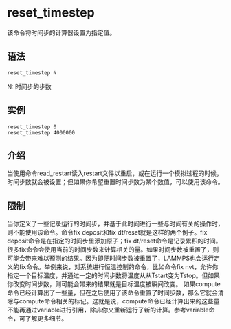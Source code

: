 # reset_timestep

该命令将时间步的计算器设置为指定值。

## 语法
```
reset_timestep N
```
N: 时间步的步数

## 实例
```
reset_timestep 0
reset_timestep 4000000 
```

## 介绍

当使用命令read_restart读入restart文件以重启，或在运行一个模拟过程的时候，时间步数就会被设置；但如果你希望重置时间步数为某个数值，可以使用该命令。

## 限制

当你定义了一些记录运行的时间步，并基于此时间进行一些与时间有关的操作时，则不能使用该命令。命令fix deposit和fix dt/reset就是这样的两个例子。fix deposit命令是在指定的时间步里添加原子；fix dt/reset命令是记录累积的时间。
很多fix命令会使用当前的时间步数来计算相关的量。如果时间步数被重置了，则可能会带来难以预测的结果。因为即便时间步数被重置了，LAMMPS也会运行定义的fix命令。举例来说，对系统进行恒温控制的命令，比如命令fix nvt，允许你指定一个目标温度，并通过一定的时间步数将温度从从Tstart变为Tstop。但如果你改变时间步数，则可能会带来的结果就是目标温度被瞬间改变。
如果compute命令已经计算出了一些量，但在之后使用了该命令重置了时间步数，那么它就会清除与compute命令相关的标记。这就是说，compute命令已经计算出来的这些量不能再通过variable进行引用，除非你又重新运行了新的计算。参考variable命令，可了解更多细节。
